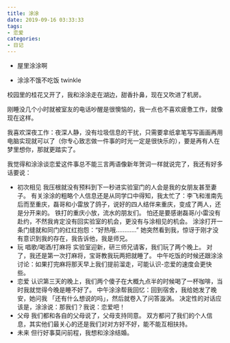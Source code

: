 ```yaml
---
title: 涂涂
date: 2019-09-16 03:33:33
tags:
- 恋爱
categories: 
- 日记
---
```

- 屋里涂涂啊

- 涂涂不饿不吃饭 twinkle

校园里的桂花又开了，我和涂涂走在湖边，甜香扑鼻，现在又吹进了机房。

刚睡没几个小时就被室友的电话吵醒是很懊恼的，我一点也不喜欢疲惫工作，就像现在这样。

我喜欢深夜工作：夜深人静，没有垃圾信息的干扰，只需要拿纸拿笔写写画画再用电脑实现就可以了（你专心致志做一件事的时光一定是很快乐的），要是再有人在梦里想你，那就更踏实了。

我觉得和涂涂谈恋爱这件事总不能三言两语像新年贺词一样就说完了，我还有好多话要说：
- 初次相见
  我压根就没有预料到下一秒进实验室门的人会是我的女朋友甚至妻子。
  有关涂涂的粗略个人信息还是从同学口中得知，我太忙了：李飞和淮南先后而至重庆，磊哥和小雷放了鸽子，说好的四人结伴来重庆，变成了两人，还是分开来的。
  铁打的重庆小放，流水的朋友们。
  怕还是要感谢磊哥/小雷没有赴约，不然我肯定没有回实验室的机会，更没有与涂相见的机会。
  涂涂打开一条门缝就和同门的红红抱怨：“好热哦…………”
  她突然看到我，惊讶于刚才没有意识到我的存在，我告诉他，我是师兄。
- 玩
  唱歌/喝酒/打麻将
  实验室迎新，研三师兄请客，我们玩了两个晚上。
  对了，我还是第一次打麻将，宝哥教我玩两把就睡了。
  中午吃饭的时候还跟涂涂讨论：如果打完麻将那天早上我们提前溜走，可能认识-恋爱的速度会更快些。
- 恋爱
  认识第三天的晚上，我们两个傻子在大概九点半的时候喝了一杯咖啡，当时我就觉得今晚是睡不好了。
  中午涂涂帮我回忆：回到宿舍，我给她发了晚安，她问我 「还有什么想说的吗」，然后就卷入了问答漩涡。
  决定性的对话应该是，涂涂说：那我们？我说：恋爱吧！
- 父母
  我们都和各自的父母说了，父母支持同意。
  双方都问了我们的个人信息，其实他们最关心的还是我们对对方好不好，能不能互相扶持。
- 未来
  但行好事莫问前程，我想和涂涂结婚。